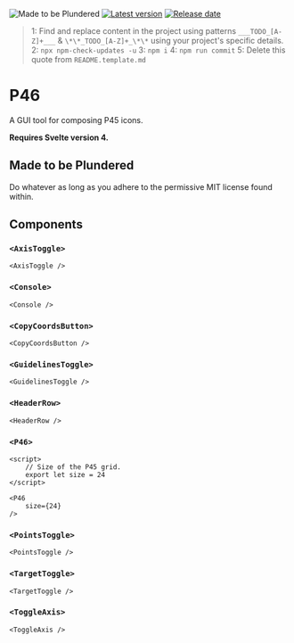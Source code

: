 ![Made to be Plundered](https://img.shields.io/badge/Made%20to%20be%20Plundered-royalblue)
[![Latest version](https://img.shields.io/github/v/release/PaulioRandall/p46)](https://github.com/PaulioRandall/p46/releases)
[![Release date](https://img.shields.io/github/release-date/PaulioRandall/p46)](https://github.com/PaulioRandall/p46/releases)

> 1: Find and replace content in the project using patterns `___TODO_[A-Z]+___` & `\*\*_TODO_[A-Z]+_\*\*` using your project's specific details.
> 2: `npx npm-check-updates -u`
> 3: `npm i`
> 4: `npm run commit`
> 5: Delete this quote from `README.template.md`

# P46

A GUI tool for composing P45 icons.

**Requires Svelte version 4.**

## Made to be Plundered

Do whatever as long as you adhere to the permissive MIT license found within.

## Components

### `<AxisToggle>`

```svelte
<AxisToggle />
```

### `<Console>`

```svelte
<Console />
```

### `<CopyCoordsButton>`

```svelte
<CopyCoordsButton />
```

### `<GuidelinesToggle>`

```svelte
<GuidelinesToggle />
```

### `<HeaderRow>`

```svelte
<HeaderRow />
```

### `<P46>`

```svelte
<script>
	// Size of the P45 grid.
	export let size = 24
</script>
```

```svelte
<P46
	size={24}
/>
```

### `<PointsToggle>`

```svelte
<PointsToggle />
```

### `<TargetToggle>`

```svelte
<TargetToggle />
```

### `<ToggleAxis>`

```svelte
<ToggleAxis />
```

